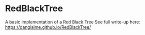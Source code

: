 # RedBlackTree
A basic implementation of a Red Black Tree
See full write-up here: https://dangiaime.github.io/RedBlackTree/
